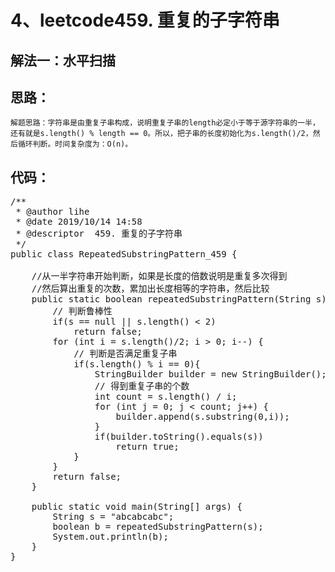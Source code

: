 4、leetcode459. 重复的子字符串
==
解法一：水平扫描  
--
思路：
--
    解题思路：字符串是由重复子串构成，说明重复子串的length必定小于等于源字符串的一半，还有就是s.length() % length == 0。所以，把子串的长度初始化为s.length()/2，然后循环判断。时间复杂度为：O(n)。    
代码： 
--
<pre>
/**
 * @author lihe
 * @date 2019/10/14 14:58
 * @descriptor  459. 重复的子字符串
 */
public class RepeatedSubstringPattern_459 {

    //从一半字符串开始判断，如果是长度的倍数说明是重复多次得到
    //然后算出重复的次数，累加出长度相等的字符串，然后比较
    public static boolean repeatedSubstringPattern(String s) {
        // 判断鲁棒性
        if(s == null || s.length() < 2)
            return false;
        for (int i = s.length()/2; i > 0; i--) {
            // 判断是否满足重复子串
            if(s.length() % i == 0){
                StringBuilder builder = new StringBuilder();
                // 得到重复子串的个数
                int count = s.length() / i;
                for (int j = 0; j < count; j++) {
                    builder.append(s.substring(0,i));
                }
                if(builder.toString().equals(s))
                    return true;
            }
        }
        return false;
    }

    public static void main(String[] args) {
        String s = "abcabcabc";
        boolean b = repeatedSubstringPattern(s);
        System.out.println(b);
    }
}
</pre>

